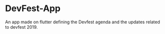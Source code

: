# DevFest-App
An app made on flutter defining the Devfest agenda and the updates related to devfest 2019.
